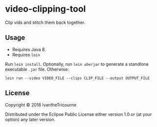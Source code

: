 # video-clipping-tool

Clip vids and stitch them back together.

## Usage

* Requires Java 8.
* Requires `lein`

Run `lein install`. Optionally, run `lein uberjar` to generate a standlone executable `.jar` file. Otherwise:

```
lein run --video VIDEO_FILE --clips CLIP_FILE --output OUTPUT_FILE
```

## License

Copyright © 2018 IvantheTricourne

Distributed under the Eclipse Public License either version 1.0 or (at
your option) any later version.
